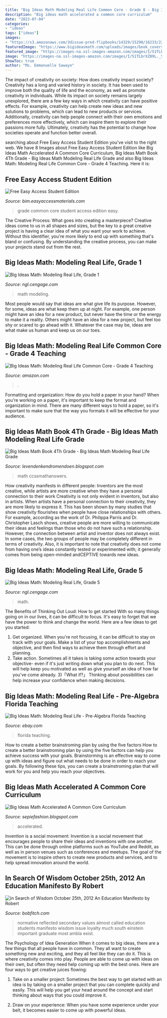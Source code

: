 ```yaml
---
title: "Big Ideas Math Modeling Real Life Common Core - Grade 8 - Big Ideas Math Accelerated A Common Core Curriculum"
description: "Big ideas math accelerated a common core curriculum"
date: "2023-07-04"
categories:
- "ideas"
tags: ["ideas"]
images:
- "https://s3.amazonaws.com/3dissue-prod-flipbooks/14329/15290/16233/22613/assets/cover.jpg"
featuredImage: "https://www.bigideasmath.com/uploads/images/book_covers/mrl2019/gradeK_cc.jpg"
featured_image: "https://images-na.ssl-images-amazon.com/images/I/51TLbrXZ89L._SX218_BO1,204,203,200_QL40_ML2_.jpg"
image: "https://images-na.ssl-images-amazon.com/images/I/51TLbrXZ89L._SX218_BO1,204,203,200_QL40_ML2_.jpg"
ShowToc: true
author: "Ms. Emmanuelle Sawayn"
---
```



The impact of creativity on society: How does creativity impact society?
Creativity has a long and varied history in society. It has been used to improve both the quality of life and the economy, as well as promote creativity in individuals. While its impact on society remains largely unexplored, there are a few key ways in which creativity can have positive effects. For example, creativity can help create new ideas and new solutions to problems, which can lead to new products or services. Additionally, creativity can help people connect with their own emotions and preferences more effectively, which can inspire them to explore their passions more fully. Ultimately, creativity has the potential to change how societies operate and function better overall.

	

		
searching about Free Easy Access Student Edition you've visit to the right web. We have 8 Images about Free Easy Access Student Edition like Big Ideas Math Accelerated A Common Core Curriculum, Big Ideas Math Book 4Th Grade - Big Ideas Math Modeling Real Life Grade and also Big Ideas Math: Modeling Real Life Common Core - Grade 4 Teaching. Here it is:
		
    
## Free Easy Access Student Edition

<img loading=lazy src="https://www.bigideasmath.com/uploads/images/book_covers/mrl2019/gradeK_cc.jpg" onerror="this.onerror=null;this.src='https://tse4.mm.bing.net/th?id=OIP.YRHln7N5F6U_WiTIH1am7wAAAA&amp;pid=15.1';" alt="Free Easy Access Student Edition">

_Source: bim.easyaccessmaterials.com_

>grade common core student access edition easy. 

	

The Creative Process: What goes into creating a masterpiece?
Creative ideas come to us in all shapes and sizes, but the key to a great creative project is having a clear idea of what you want your work to achieve. Without this identifier, you're more likely to end up with something that's bland or confusing. By understanding the creative process, you can make your projects stand out from the rest.

    
## Big Ideas Math: Modeling Real Life, Grade 1

<img loading=lazy src="https://s3.amazonaws.com/3dissue-prod-flipbooks/14329/15290/16233/22613/assets/cover.jpg" onerror="this.onerror=null;this.src='https://tse2.mm.bing.net/th?id=OIP.PhBjwjw1v82XABNNfjQ02gAAAA&amp;pid=15.1';" alt="Big Ideas Math: Modeling Real Life, Grade 1">

_Source: ngl.cengage.com_

>math modeling. 

	

Most people would say that ideas are what give life its purpose. However, for some, ideas are what keep them up at night. For example, one person might have an idea for a new product, but never have the time or the energy to make it a reality. Others might have an idea for a new project, but feel too shy or scared to go ahead with it. Whatever the case may be, ideas are what make us human and keep us on our toes.

    
## Big Ideas Math: Modeling Real Life Common Core - Grade 4 Teaching

<img loading=lazy src="https://images-na.ssl-images-amazon.com/images/I/51TLbrXZ89L._SX218_BO1,204,203,200_QL40_ML2_.jpg" onerror="this.onerror=null;this.src='https://tse4.mm.bing.net/th?id=OIP.g5ZXCeWhavOBrx4XKuMsJgAAAA&amp;pid=15.1';" alt="Big Ideas Math: Modeling Real Life Common Core - Grade 4 Teaching">

_Source: amazon.com_

>. 

	

Formatting and organization: How do you hold a paper in your hand?
When you're working on a paper, it's important to keep the format and organization in mind. There are many different ways to hold a paper, so it's important to make sure that the way you formats it will be effective for your audience.

    
## Big Ideas Math Book 4Th Grade - Big Ideas Math Modeling Real Life Grade

<img loading=lazy src="https://ccssmathanswers.com/wp-content/uploads/2020/12/Big-Ideas-Math-Answers-4th-Grade-Chapter-11-Understand-Measurement-Equivalence-11.6-15.png" onerror="this.onerror=null;this.src='https://tse1.mm.bing.net/th?id=OIP.GpizGvqS1x1xG-rCYIXAswHaCM&amp;pid=15.1';" alt="Big Ideas Math Book 4Th Grade - Big Ideas Math Modeling Real Life Grade">

_Source: levendenkendromendoen.blogspot.com_

>math ccssmathanswers. 

	

How creativity manifests in different people: Inventors are the most creative, while artists are more creative when they have a personal connection to their work
Creativity is not only evident in inventors, but also in artists. When artists have a personal connection to their creativity, they are more likely to express it. This has been shown by many studies that show creativity flourishes when people have close relationships with others. For example, according as the work of Dr. Philippa Parris and Dr. Christopher Lasch shows, creative people are more willing to communicate their ideas and feelings than those who do not have such a relationship. 
However, the connection between artist and inventor does not always exist. In some cases, the two groups of people may be completely different in terms of creativity. Also, it is important to note that creativity does not come from having one’s ideas constantly tested or experimented with; it generally comes from being open-minded andCEPTIVE towards new ideas.

    
## Big Ideas Math: Modeling Real Life, Grade 5

<img loading=lazy src="https://s3.amazonaws.com/3dissue-prod-flipbooks/14329/15290/16233/22633/assets/cover.jpg" onerror="this.onerror=null;this.src='https://tse1.mm.bing.net/th?id=OIP.LbAzlAD-WoCM0MPsV-K5bQAAAA&amp;pid=15.1';" alt="Big Ideas Math: Modeling Real Life, Grade 5">

_Source: ngl.cengage.com_

>math. 

	

The Benefits of Thinking Out Loud: How to get started
With so many things going on in our lives, it can be difficult to focus. It's easy to forget that we have the power to think and change the world. Here are a few ideas to get you started: 
1) Get organized. When you're not focusing, it can be difficult to stay on track with your goals. Make a list of your top accomplishments and objective, and then find ways to achieve them through effort and planning. 
2) Take action. Sometimes all it takes is taking some action towards your objective- even if it's just writing down what you plan to do next. This will help keep you motivated as well as give yourself an idea of how far you've come already. 
3)「What if?」 Thinking about possibilities can help increase your confidence when making decisions.

    
## Big Ideas Math: Modeling Real Life - Pre-Algebra Florida Teaching

<img loading=lazy src="https://i.ebayimg.com/images/g/13YAAOSwZ6tfZU8w/s-l400.jpg" onerror="this.onerror=null;this.src='https://tse4.mm.bing.net/th?id=OIP.lPILleY_dAfp07u5_Eb3OAAAAA&amp;pid=15.1';" alt="Big Ideas Math: Modeling Real Life - Pre-Algebra Florida Teaching">

_Source: ebay.com_

>florida teaching. 

	

How to create a better brainstroming plan by using the five factors
How to create a better brainstroming plan by using the five factors can help you achieve success with your goals. Brainstorming is an effective way to come up with ideas and figure out what needs to be done in order to reach your goals. By following these tips, you can create a brainstroming plan that will work for you and help you reach your objectives.

    
## Big Ideas Math Accelerated A Common Core Curriculum

<img loading=lazy src="https://lh5.googleusercontent.com/proxy/N4CpkCsuGHbzQTuqr1KzppJQbxOTycmAx6UG7oaukzSDkW6JNvvJ1iD_FqeNQD36tT-jDXVnkgMmwMeQm0QSkX8P9i0Rya8cfIgviwya2ccpe1Jnl1kZ_xRF8vpSfOvLOQ=s0-d" onerror="this.onerror=null;this.src='https://tse1.mm.bing.net/th?id=OIP.27-bYSFdBP5MeGtG6JhouAHaE8&amp;pid=15.1';" alt="Big Ideas Math Accelerated A Common Core Curriculum">

_Source: sepiefashion.blogspot.com_

>accelerated. 

	

Invention is a social movement:
Invention is a social movement that encourages people to share their ideas and inventions with one another. This can be done through online platforms such as YouTube and Reddit, as well as in person venues such as conferences and meetups. The goal of the movement is to inspire others to create new products and services, and to help spread innovation around the world.

    
## In Search Of Wisdom October 25th, 2012 An Education Manifesto By Robert

<img loading=lazy src="http://www.bobfitch.com/in_Search_of_Wisdom/An_Education_Manifesto_files/droppedImage_2.png" onerror="this.onerror=null;this.src='https://tse1.mm.bing.net/th?id=OIP.WFws-cb2Xw5LnIJ_AVr1KgAAAA&amp;pid=15.1';" alt="in Search of Wisdom October 25th, 2012 An Education Manifesto by Robert">

_Source: bobfitch.com_

>normative reflected secondary values almost called education students manifesto wisdom issue loyalty much south einstein important graduate most ambla exist. 

	

The Psychology of Idea Generation
When it comes to big ideas, there are a few things that all people have in common. They all want to create something new and exciting, and they all feel like they can do it. This is where creativity comes into play. People are able to come up with ideas on their own, but often they need help coming up with the best ones. Here are four ways to get creative juices flowing:
1. Take on a smaller project: Sometimes the best way to get started with an idea is by taking on a smaller project that you can complete quickly and easily. This will help you get your head around the concept and start thinking about ways that you could improve it.

2. Draw on your experience: When you have some experience under your belt, it becomes easier to come up with powerful ideas.

